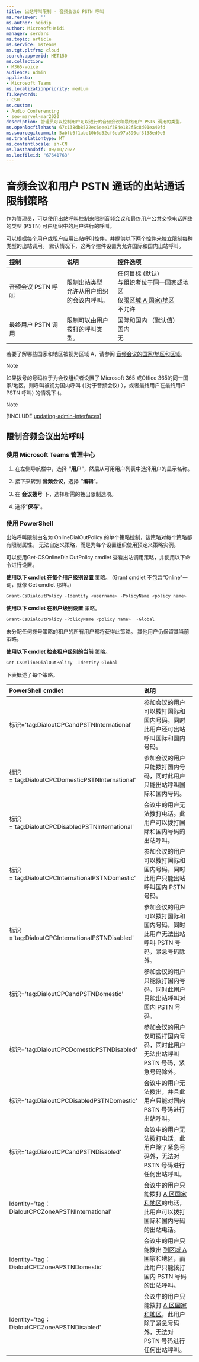 ```yaml
---
title: 出站呼叫限制 - 音频会议& PSTN 呼叫
ms.reviewer: ''
ms.author: heidip
author: MicrosoftHeidi
manager: serdars
ms.topic: article
ms.service: msteams
ms.tgt.pltfrm: cloud
search.appverid: MET150
ms.collection:
- M365-voice
audience: Admin
appliesto:
- Microsoft Teams
ms.localizationpriority: medium
f1.keywords:
- CSH
ms.custom:
- Audio Conferencing
- seo-marvel-mar2020
description: 管理员可以控制用户可以进行的音频会议和最终用户 PSTN 调用的类型。
ms.openlocfilehash: 67c138db8522ec6eee1f384e182f5c8d01ea40fd
ms.sourcegitcommit: 5abfb6f1abe10b6d32cf6eb97a890cf3138ed0e6
ms.translationtype: MT
ms.contentlocale: zh-CN
ms.lasthandoff: 09/10/2022
ms.locfileid: "67641763"
---
```

# <a name="outbound-calling-restriction-policies-for-audio-conferencing-and-user-pstn-calls"></a>音频会议和用户 PSTN 通话的出站通话限制策略

作为管理员，可以使用出站呼叫控制来限制音频会议和最终用户公共交换电话网络的类型 (PSTN) 可由组织中的用户进行的呼叫。

可以根据每个用户或租户应用出站呼叫控件，并提供以下两个控件来独立限制每种类型的出站调用。 默认情况下，这两个控件设置为允许国际和国内出站呼叫。

|控制|说明|控件选项|
|:-----|:-----|:-----|
|音频会议 PSTN 呼叫|限制出站类型 </br>允许从用户组织 </br>的会议内呼叫。|任何目标 (默认) </br>与组织者位于同一国家或地区 </br> 仅[限区域 A 国家/地区](audio-conferencing-zones.md) </br>不允许|
|最终用户 PSTN 调用|限制可以由用户 </br>拨打的呼叫类型。|国际和国内 （默认值）</br>国内</br>无|

若要了解哪些国家和地区被视为区域 A，请参阅 [音频会议的国家/地区和区域](audio-conferencing-zones.md)。

   > [!NOTE]
   > 如果拨号的号码位于为会议组织者设置了 Microsoft 365 或Office 365的同一国家/地区，则呼叫被视为国内呼叫 (（对于音频会议) ），或者最终用户在最终用户 PSTN 呼叫) 的情况下 (。

> [!NOTE]
> [!INCLUDE [updating-admin-interfaces](includes/updating-admin-interfaces.md)]

## <a name="restrict-audio-conferencing-outbound-calls"></a>限制音频会议出站呼叫

### <a name="using-the-microsoft-teams-admin-center"></a>使用 Microsoft Teams 管理中心

1. 在左侧导航栏中，选择 **“用户**”，然后从可用用户列表中选择用户的显示名称。

2. 接下来转到 **音频会议**，选择 **“编辑**”。

3. 在 **会议拨号** 下，选择所需的拨出限制选项。

4. 选择“**保存**”。

### <a name="using-powershell"></a>使用 PowerShell

出站呼叫限制由名为 OnlineDialOutPolicy 的单个策略控制，该策略对每个策略都有限制属性。 无法自定义策略，而是为每个设置组织使用预定义策略实例。

可以使用Get-CSOnlineDialOutPolicy cmdlet 查看出站调用策略，并使用以下命令进行设置。

**使用以下 cmdlet 在每个用户级别设置** 策略。  (Grant cmdlet 不包含“Online”一词，就像 Get cmdlet 那样。) 

```powershell
Grant-CsDialoutPolicy -Identity <username> -PolicyName <policy name>    
```

**使用以下 cmdlet 在租户级别设置** 策略。

```powershell
Grant-CsDialoutPolicy -PolicyName <policy name>  -Global 
```

未分配任何拨号策略的租户的所有用户都将获得此策略。 其他用户仍保留其当前策略。

**使用以下 cmdlet 检查租户级别的当前** 策略。

```powershell
Get-CSOnlineDialOutPolicy -Identity Global
```

下表概述了每个策略。

|PowerShell cmdlet|说明|
|:-----|:-----|
|标识='tag:DialoutCPCandPSTNInternational'    |    参加会议的用户可以拨打国际和国内号码，同时此用户还可出站呼叫国际和国内号码。    |
|标识='tag:DialoutCPCDomesticPSTNInternational'  |    参加会议的用户只能拨打国内号码，同时此用户只能出站呼叫国际和国内号码。    |
|    标识='tag:DialoutCPCDisabledPSTNInternational'    |    会议中的用户无法拨打电话。此用户可以拨打国际和国内号码的出站呼叫。    |
|    标识='tag:DialoutCPCInternationalPSTNDomestic'    |    参加会议的用户可以拨打国际和国内号码，同时此用户只能出站呼叫国内 PSTN 号码。    |
|    标识='tag:DialoutCPCInternationalPSTNDisabled'    |    参加会议的用户可以拨打国际和国内号码，同时此用户无法出站呼叫 PSTN 号码，紧急号码除外。    |
|    标识='tag:DialoutCPCandPSTNDomestic'    |    参加会议的用户只能拨打国内号码，同时此用户只能出站呼叫对国内 PSTN 号码。    |
|    标识='tag:DialoutCPCDomesticPSTNDisabled'    |    参加会议的用户仅可拨打国内号码，同时此用户无法出站呼叫 PSTN 号码，紧急号码除外。    |
|    标识='tag:DialoutCPCDisabledPSTNDomestic'    |    会议中的用户无法拨出，并且此用户只能对国内 PSTN 号码进行出站呼叫。    |
|    标识='tag:DialoutCPCandPSTNDisabled'    |    会议中的用户无法拨打电话，此用户除了紧急号码外，无法对 PSTN 号码进行任何出站呼叫。    |
|    Identity='tag：DialoutCPCZoneAPSTNInternational'    |    会议中的用户只能拨打 [A 区国家和地区](audio-conferencing-zones.md)的电话，此用户可以拨打国际和国内号码的出站电话。    |
|    Identity='tag：DialoutCPCZoneAPSTNDomestic'    |    会议中的用户只能拨出 [到区域 A](audio-conferencing-zones.md) 国家和地区，而此用户只能拨打国内 PSTN 号码的出站呼叫。    |
|    Identity='tag：DialoutCPCZoneAPSTNDisabled'    |    会议中的用户只能拨打 [A 区国家和地区](audio-conferencing-zones.md)，此用户除了紧急号码外，无法对 PSTN 号码进行任何出站呼叫。    |
